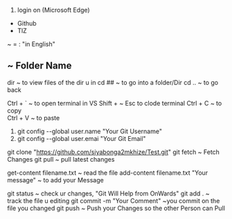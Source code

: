 <!-- Prerequisite -->
1. login on (Microsoft Edge)
 - Github
 - TlZ


<!-- KEY -->
~ = : "in English" 
## ~ Folder Name

<!--Nav-->
dir ~ to view files of the dir u in 
cd ## ~ to go into a folder/Dir
cd .. ~ to go back



<!-- SHORTCUT -->
Ctrl + ` ~ to open terminal in VS
Shift + ~ Esc to clode terminal 
Ctrl + C ~ to copy 		
Ctrl + V ~ to paste


<!-- Config -->
1. git config --global user.name "Your Git Username"
2. git config --global user.emai "Your Git Email"

<!-- working with the file -->
git clone "https://github.com/siyabonga2mkhize/Test.git"
git fetch ~ Fetch Changes 
git pull ~ pull latest changes

get-content filename.txt ~ read the file 
add-content filename.txt "Your message" ~ to add your Message 

git status  ~ check ur changes, "Git Will Help from OnWards"
git add . ~ track the file u editing
git commit -m "Your Comment"  ~you commit on the file you changed
git push ~ Push your Changes so the other Person can Pull 

